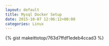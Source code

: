 ```yaml
---
layout: default                                                                                                              
title: Mysql Docker Setup                                                                                                                       
date: 2015-10-07 12:06:12+00:00                                                                                                                        
categories: Linux                                                                                                                
---                                                                                                                              
```


{% gist makeittotop/763d7ffdf1edeb4ccad3 %}                                                                                                           

